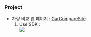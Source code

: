 ### Project

* 차량 비교 웹 페이지 : [CarCompareSite](https://github.com/Irwin-Kr/CarCompareSite)
  1. Use SDK : 
     <!-- <img src="https://img.shields.io/badge/아이콘내용-바탕색?style=flat&logo=로고이름&logoColor=white"/> -->   
     <div> <img src="https://img.shields.io/badge/IntelliJ IDEA-000000?style=flat&logo=intellijidea&logoColor=white"/> </div>

<!--
**Irwin-Kr/Irwin-Kr** is a ✨ _special_ ✨ repository because its `README.md` (this file) appears on your GitHub profile.

Here are some ideas to get you started:

- 🔭 I’m currently working on ...
- 🌱 I’m currently learning ...
- 👯 I’m looking to collaborate on ...
- 🤔 I’m looking for help with ...
- 💬 Ask me about ...
- 📫 How to reach me: ...
- 😄 Pronouns: ...
- ⚡ Fun fact: ...
-->
